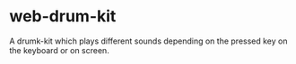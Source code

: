 # web-drum-kit

A drumk-kit which plays different sounds depending on the pressed key on the keyboard or on screen.

